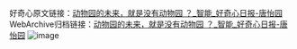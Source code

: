 好奇心原文链接：[动物园的未来，就是没有动物园 ？_智能_好奇心日报-唐怡园](https://www.qdaily.com/articles/3855.html)
WebArchive归档链接：[动物园的未来，就是没有动物园 ？_智能_好奇心日报-唐怡园](http://web.archive.org/web/20190623153136/https://www.qdaily.com/articles/3855.html)
![image](http://ww3.sinaimg.cn/large/007d5XDpgy1g3vdh8huruj30u03sue81)